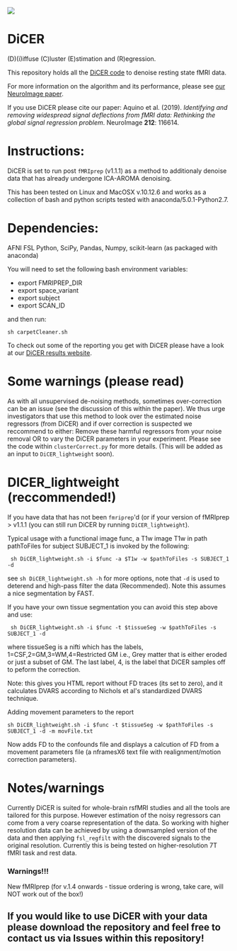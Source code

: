 ![](https://bmhlab.github.io/DiCER_results/DiCERImage.png)

# DiCER
(D)(i)iffuse (C)luster (E)stimation and (R)egression.

This repository holds all the [DiCER code](https://github.com/BMHLab/DiCER) to denoise resting state fMRI data.

For more information on the algorithm and its performance, please see [our NeuroImage paper](https://doi.org/10.1016/j.neuroimage.2020.116614).

If you use DiCER please cite our paper:
Aquino et al. (2019). _Identifying and removing widespread signal deflections from fMRI data: Rethinking the global signal regression problem_. NeuroImage __212__: 116614.

# Instructions:
DiCER is set to run post `fMRIprep` (v1.1.1) as a method to additionaly denoise data that has already undergone ICA-AROMA denoising.

This has been tested on Linux and MacOSX v.10.12.6 and works as a collection of bash and python scripts tested with anaconda/5.0.1-Python2.7.

# Dependencies:
AFNI
FSL
Python, SciPy, Pandas, Numpy, scikit-learn (as packaged with anaconda)

You will need to set the following bash environment variables:
+ export FMRIPREP_DIR
+ export space_variant
+ export subject
+ export SCAN_ID

and then run:

```
sh carpetCleaner.sh
```

To check out some of the reporting you get with DiCER please have a look at our [DiCER results website](https://bmhlab.github.io/DiCER_results/).

# Some warnings (please read)
As with all unsupervised de-noising methods, sometimes over-correction can be an issue (see the discussion of this within the paper).
We thus urge investigators that use this method to look over the estimated noise regressors (from DiCER) and if over correction is suspected we reccommend to either: Remove these harmful regressors from your noise removal OR to vary the DiCER parameters in your experiment.
Please see the code within `clusterCorrect.py` for more details. (This will be added as an input to `DiCER_lightweight` soon).

# DICER_lightweight (reccommended!)
If you have data that has not been `fmriprep`'d (or if your version of fMRIprep > v1.1.1 (you can still run DiCER by running `DiCER_lightweight`).

Typical usage with a functional image func, a T1w image T1w in path pathToFiles for subject SUBJECT_1 is invoked by the following:

`` 
sh DiCER_lightweight.sh -i $func -a $T1w -w $pathToFiles -s SUBJECT_1 -d
``

see `sh DiCER_lightweight.sh -h` for more options, note that `-d` is used to deterend and high-pass filter the data (Recommended).
Note this assumes a nice segmentation by FAST.

If you have your own tissue segmentation you can avoid this step above and use:

`` 
sh DiCER_lightweight.sh -i $func -t $tissueSeg -w $pathToFiles -s SUBJECT_1 -d
``

where tissueSeg is a nifti which has the labels, 1=CSF,2=GM,3=WM,4=Restricted GM i.e., Grey matter that is either eroded or just a subset of GM.
The last label, 4, is the label that DiCER samples off to peform the correction. 

Note: this gives you HTML report without FD traces (its set to zero), and it calculates DVARS according to Nichols et al's standardized DVARS technique. 

Adding movement parameters to the report

``
sh DiCER_lightweight.sh -i $func -t $tissueSeg -w $pathToFiles -s SUBJECT_1 -d -m movFile.txt
``

Now adds FD to the confounds file and displays a calcution of FD from a movement parameters file (a nframesX6 text file with realignment/motion correction parameters).

# Notes/warnings
Currently DiCER is suited for whole-brain rsfMRI studies and all the tools are tailored for this purpose.
However estimation of the noisy regressors can come from a very coarse representation of the data.
So working with higher resolution data can be achieved by using a downsampled version of the data and then applying `fsl_regfilt` with the discovered signals to the original resolution.
Currently this is being tested on higher-resolution 7T fMRI task and rest data. 

### Warnings!!!
New fMRIprep (for v.1.4 onwards - tissue ordering is wrong, take care, will NOT work out of the box!)

## If you would like to use DiCER with your data please download the repository and feel free to contact us via Issues within this repository!
